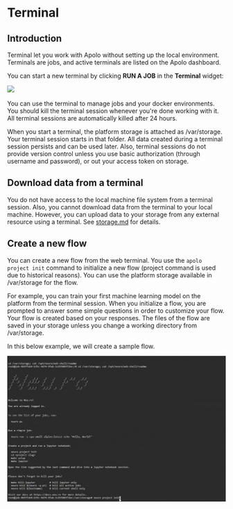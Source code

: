 # Terminal

## Introduction

Terminal let you work with Apolo without setting up the local environment. Terminals are jobs, and active terminals are listed on the Apolo dashboard.

You can start a new terminal by clicking **RUN A JOB** in the **Terminal** widget:

![](<../.gitbook/assets/image (251) (1).png>)

You can use the terminal to manage jobs and your docker environments. You should kill the terminal session whenever you're done working with it. All terminal sessions are automatically killed after 24 hours.

When you start a terminal, the platform storage is attached as /var/storage. Your terminal session starts in that folder. All data created during a terminal session persists and can be used later. Also, terminal sessions do not provide version control unless you use basic authorization (through username and password), or out your access token on storage.

## Download data from a terminal

You do not have access to the local machine file system from a terminal session. Also, you cannot download data from the terminal to your local machine. However, you can upload data to your storage from any external resource using a terminal. See [storage.md](../core/platform-storage/storage.md "mention") for details.

## Create a new flow

You can create a new flow from the web terminal. You use the `apolo project init` command to initialize a new flow (project command is used due to historical reasons). You can use the platform storage available in /var/storage for the flow.

For example, you can train your first machine learning model on the platform from the terminal session. When you initialize a flow, you are prompted to answer some simple questions in order to customize your flow. Your flow is created based on your responses. The files of the flow are saved in your storage unless you change a working directory from /var/storage.

In this below example, we will create a sample flow.

![](../.gitbook/assets/ProjectIniti.gif)
